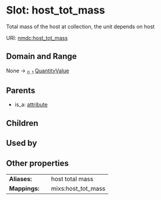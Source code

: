 
# Slot: host_tot_mass


Total mass of the host at collection, the unit depends on host

URI: [nmdc:host_tot_mass](https://microbiomedata/meta/host_tot_mass)


## Domain and Range

None &#8594;  <sub>0..1</sub> [QuantityValue](QuantityValue.md)

## Parents

 *  is_a: [attribute](attribute.md)

## Children


## Used by


## Other properties

|  |  |  |
| --- | --- | --- |
| **Aliases:** | | host total mass |
| **Mappings:** | | mixs:host_tot_mass |


